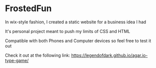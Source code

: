 # FrostedFun
In wix-style fashion, I created a static website for a business idea I had

It's personal project meant to push my limits of CSS and HTML 

Compatible with both Phones and Computer devices so feel free to test it out

Check it out at the following link: https://legendofdark.github.io/agar.io-type-game/
